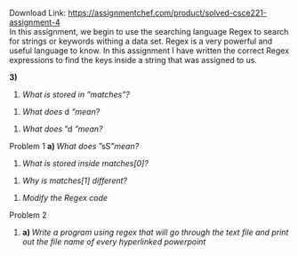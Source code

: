Download Link: https://assignmentchef.com/product/solved-csce221-assignment-4
<br>
In this assignment, we begin to use the searching language Regex to search for strings or keywords withing a data set. Regex is a very powerful and useful language to know. In this assignment I have written the correct Regex expressions to find the keys inside a string that was assigned to us.

<strong>3)</strong>

<ol>

 <li><em>What is stored in ”matches”?</em></li>

</ol>




<ol>

 <li><em>What does </em>d <em>”mean?</em></li>

</ol>




<ol>

 <li><em>What does </em>”d <em>”mean?</em></li>

</ol>




Problem 1 <strong>a) </strong><em>What does </em>”sS<em>”mean?</em>




<ol>

 <li><em>What is stored inside matches[0]?</em></li>

</ol>




<ol>

 <li><em>Why is matches[1] different?</em></li>

</ol>




<ol>

 <li><em>Modify the Regex code</em></li>

</ol>




Problem 2

<ol>

 <li><strong>a) </strong><em>Write a program using regex that will go through the text file and print out the file name of every hyperlinked powerpoint</em></li>

</ol>


